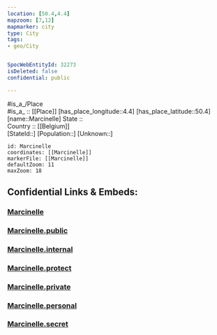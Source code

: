```yaml
---
location: [50.4,4.4] 
mapzoom: [7,12] 
mapmarker: city 
type: City
tags:
- geo/City


SpocWebEntityId: 32273
isDeleted: false
confidential: public

---
```

#is_a_/Place  
#is_a_ :: [[Place]] 
[has_place_longitude::4.4] 
[has_place_latitude::50.4] 
[name::Marcinelle] 
State ::  
Country :: [[Belgium]]  
[StateId::] 
[Population::] 
[Unknown::] 


```leaflet
id: Marcinelle
coordinates: [[Marcinelle]] 
markerFile: [[Marcinelle]] 
defaultZoom: 11 
maxZoom: 18
```


## Confidential Links & Embeds: 

### [Marcinelle](/_Standards/Earth/Continent/Europe/Europe~West/Belgium/Regions~Belgium/Wallonie/counties~Wallonie/Hainaut/City/Marcinelle.md) 

### [Marcinelle.public](/_public/Earth/Continent/Europe/Europe~West/Belgium/Regions~Belgium/Wallonie/counties~Wallonie/Hainaut/City/Marcinelle.public.md) 

### [Marcinelle.internal](/_internal/Earth/Continent/Europe/Europe~West/Belgium/Regions~Belgium/Wallonie/counties~Wallonie/Hainaut/City/Marcinelle.internal.md) 

### [Marcinelle.protect](/_protect/Earth/Continent/Europe/Europe~West/Belgium/Regions~Belgium/Wallonie/counties~Wallonie/Hainaut/City/Marcinelle.protect.md) 

### [Marcinelle.private](/_private/Earth/Continent/Europe/Europe~West/Belgium/Regions~Belgium/Wallonie/counties~Wallonie/Hainaut/City/Marcinelle.private.md) 

### [Marcinelle.personal](/_personal/Earth/Continent/Europe/Europe~West/Belgium/Regions~Belgium/Wallonie/counties~Wallonie/Hainaut/City/Marcinelle.personal.md) 

### [Marcinelle.secret](/_secret/Earth/Continent/Europe/Europe~West/Belgium/Regions~Belgium/Wallonie/counties~Wallonie/Hainaut/City/Marcinelle.secret.md)


